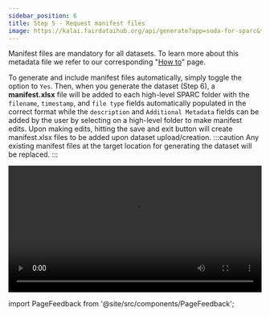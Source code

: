 ```yaml
---
sidebar_position: 6
title: Step 5 - Request manifest files
image: https://kalai.fairdataihub.org/api/generate?app=soda-for-sparc&title=Step%205%20-%20Request%20manifest%20files&description=Prepare%20Dataset
---
```


Manifest files are mandatory for all datasets. To learn more about this metadata file we refer to our corresponding "[How to](../how-to/how-to-structure-the-manifest-metadata-file.md)" page.

To generate and include manifest files automatically, simply toggle the option to `Yes`. Then, when you generate the dataset (Step 6), a **manifest.xlsx** file will be added to each high-level SPARC folder with the `filename`, `timestamp`, and `file type` fields automatically populated in the correct format while the `description` and `Additional Metadata` fields can be added by the user by selecting on a high-level folder to make manifest edits. Upon making edits, hitting the save and exit button will create manifest.xlsx files to be added upon dataset upload/creation.
:::caution
Any existing manifest files at the target location for generating the dataset will be replaced.
:::

<video
   controls
   autoPlay
   loop
   width="100%"
   src="https://github.com/fairdataihub/SODA-for-SPARC/raw/main/docs/documentation/Videos/soda-for-sparc-manifests.mp4"
/>

import PageFeedback from '@site/src/components/PageFeedback';

<PageFeedback />
